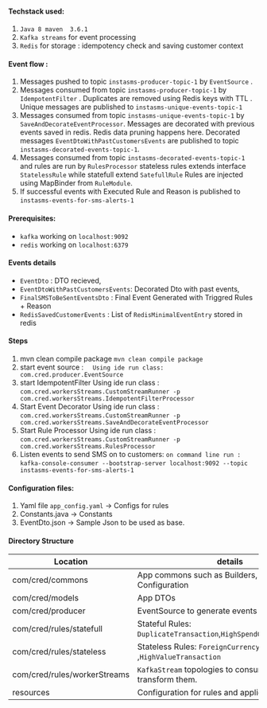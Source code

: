 #### Techstack used:
1. `Java 8 maven  3.6.1`
2. `Kafka streams` for event processing
3. `Redis` for storage : idempotency check and saving customer context

    
#### Event flow :
1. Messages pushed to topic  `instasms-producer-topic-1` by `EventSource` .
2. Messages consumed from topic `instasms-producer-topic-1` by `IdempotentFilter` . 
    Duplicates are removed using Redis keys with TTL . 
    Unique messages are published to `instasms-unique-events-topic-1`
3. Messages consumed from topic `instasms-unique-events-topic-1` by `SaveAndDecorateEventProcessor`.
 Messages are decorated with previous events saved in redis. Redis data pruning happens here.
 Decorated messages `EventDtoWithPastCustomersEvents` are published to topic `instasms-decorated-events-topic-1`.
4. Messages consumed from topic `instasms-decorated-events-topic-1` and rules are run by `RulesProcessor`
stateless rules extends interface `StatelessRule` while statefull extend `SatefullRule`
Rules are injected using MapBinder from `RuleModule`. 
5. If successful events with Executed Rule and Reason is published to `instasms-events-for-sms-alerts-1`
 
#### Prerequisites:
* `kafka` working on `localhost:9092`
* `redis` working on `localhost:6379`

#### Events details
* `EventDto` : DTO recieved, 
* `EventDtoWithPastCustomersEvents`: Decorated Dto with past events, 
* `FinalSMSToBeSentEventsDto` : Final Event Generated with Triggred Rules + Reason
* `RedisSavedCustomerEvents` : List of `RedisMinimalEventEntry` stored in redis 


#### Steps
1. mvn clean compile package
`mvn clean compile package`
2. start event source :
`  Using ide run class: com.cred.producer.EventSource`
2. start IdempotentFilter
   Using ide run class : `com.cred.workersStreams.CustomStreamRunner -p com.cred.workersStreams.IdempotentFilterProcessor`
3. Start Event Decorator
    Using ide run class : `com.cred.workersStreams.CustomStreamRunner -p com.cred.workersStreams.SaveAndDecorateEventProcessor`
4. Start Rule Processor
    Using ide run class : `com.cred.workersStreams.CustomStreamRunner -p com.cred.workersStreams.RulesProcessor`
5. Listen events to send SMS on to customers:
    `on command line run : `
    `kafka-console-consumer --bootstrap-server localhost:9092 --topic instasms-events-for-sms-alerts-1`
    
#### Configuration files:
1. Yaml file `app_config.yaml` -> Configs for rules
2. Constants.java -> Constants
3. EventDto.json -> Sample Json to be used as base.


#### Directory Structure

| Location | details |
|---|---|
|com/cred/commons   |  App commons such as Builders, Constant, Configuration  | 
|com/cred/models  |  App DTOs   |
|com/cred/producer | EventSource to generate events |
| com/cred/rules/statefull | Stateful Rules: `DuplicateTransaction`,`HighSpendOnSingleMerchant`  |
| com/cred/rules/stateless | Stateless Rules: `ForeignCurrencyTransaction` ,`HighValueTransaction` |
| com/cred/rules/workerStreams | `KafkaStream` topologies to consume events and transform them. |
| resources | Configuration for rules and application |

